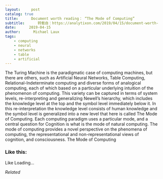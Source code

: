 ```yaml
---
layout:     post
catalog: true
title:      Document worth reading： “The Mode of Computing”
subtitle:      转载自：https://analytixon.com/2019/04/15/document-worth-reading-the-mode-of-computing/
date:      2019-04-15
author:      Michael Laux
tags:
    - computing
    - neural
    - networks
    - table
    - artificial
---
```


The Turing Machine is the paradigmatic case of computing machines, but there are others, such as Artificial Neural Networks, Table Computing, Relational-Indeterminate computing and diverse forms of analogical computing, each of which based on a particular underlying intuition of the phenomenon of computing. This variety can be captured in terms of system levels, re-interpreting and generalizing Newell’s hierarchy, which includes the knowledge level at the top and the symbol level immediately below it. In this re-interpretation the knowledge level consists of human knowledge and the symbol level is generalized into a new level that here is called The Mode of Computing. Each computing paradigm uses a particular mode, and a central question for Cognition is what is the mode of natural computing. The mode of computing provides a novel perspective on the phenomena of computing, the representational and non-representational views of cognition, and consciousness. The Mode of Computing





### Like this:

Like Loading...


*Related*


